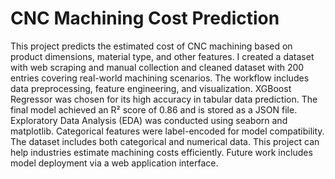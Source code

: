 # CNC Machining Cost Prediction

This project predicts the estimated cost of CNC machining based on product dimensions, material type, and other features.
I created a dataset with web scraping and manual collection and cleaned dataset with 200 entries covering real-world machining scenarios.
The workflow includes data preprocessing, feature engineering, and visualization.
XGBoost Regressor was chosen for its high accuracy in tabular data prediction.
The final model achieved an R² score of 0.86 and is stored as a JSON file.
Exploratory Data Analysis (EDA) was conducted using seaborn and matplotlib.
Categorical features were label-encoded for model compatibility.
The dataset includes both categorical and numerical data.
This project can help industries estimate machining costs efficiently.
Future work includes model deployment via a web application interface.
